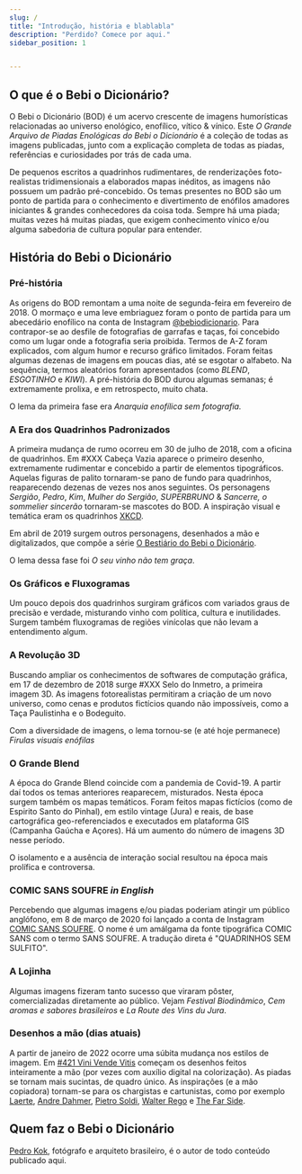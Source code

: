 ```yaml
---
slug: /
title: "Introdução, história e blablabla"
description: "Perdido? Comece por aqui."
sidebar_position: 1


---
```


## O que é o Bebi o Dicionário? ##
O Bebi o Dicionário (BOD) é um acervo crescente de imagens humorísticas relacionadas ao universo enológico, enofílico, vítico & vínico. Este *O Grande Arquivo de Piadas Enológicas do Bebi o Dicionário* é a coleção de todas as imagens publicadas, junto com a explicação completa de todas as piadas, referências e curiosidades por trás de cada uma.

De pequenos escritos a quadrinhos rudimentares, de renderizações foto-realistas tridimensionais a elaborados mapas inéditos, as imagens não possuem um padrão pré-concebido. Os temas presentes no BOD são um ponto de partida para o conhecimento e divertimento de enófilos amadores iniciantes & grandes conhecedores da coisa toda. Sempre há uma piada; muitas vezes há muitas piadas, que exigem conhecimento vínico e/ou alguma sabedoria de cultura popular para entender.

## História do Bebi o Dicionário ##

### Pré-história ###
As origens do BOD remontam a uma noite de segunda-feira em fevereiro de 2018. O mormaço e uma leve embriaguez foram o ponto de partida para um abecedário enofílico na conta de Instagram [@bebiodicionario](https://www.instagram.com/bebiodicionario/). Para contrapor-se ao desfile de fotografias de garrafas e taças, foi concebido como um lugar onde a fotografia seria proibida. Termos de A-Z foram explicados, com algum humor e recurso gráfico limitados. Foram feitas algumas dezenas de imagens em poucas dias, até se esgotar o alfabeto. Na sequência, termos aleatórios foram apresentados (como *BLEND*, *ESGOTINHO* e *KIWI*). A pré-história do BOD durou algumas semanas; é extremamente prolixa, e em retrospecto, muito chata.

O lema da primeira fase era *Anarquia enofílica sem fotografia.*

### A Era dos Quadrinhos Padronizados ###

A primeira mudança de rumo ocorreu em 30 de julho de 2018, com a oficina de quadrinhos. Em #XXX Cabeça Vazia aparece o primeiro desenho, extremamente rudimentar e concebido a partir de elementos tipográficos. Aquelas figuras de palito tornaram-se pano de fundo para quadrinhos, reaparecendo dezenas de vezes nos anos seguintes. Os personagens *Sergião*, *Pedro*, *Kim*, *Mulher do Sergião*, *SUPERBRUNO* & *Sancerre, o sommelier sincerão* tornaram-se mascotes do BOD. A inspiração visual e temática eram os quadrinhos [XKCD](http://www.xkcd.com).

Em abril de 2019 surgem outros personagens, desenhados a mão e digitalizados, que compõe a série [O Bestiário do Bebi o Dicionário](/docs/tags/o-bestiario-do-bebi-o-dicionario).

O lema dessa fase foi *O seu vinho não tem graça*.

### Os Gráficos e Fluxogramas ###

Um pouco depois dos quadrinhos surgiram gráficos com variados graus de precisão e verdade, misturando vinho com política, cultura e inutilidades. Surgem também fluxogramas de regiões vinícolas que não levam a entendimento algum.

### A Revolução 3D ###

Buscando ampliar os conhecimentos de softwares de computação gráfica, em 17 de dezembro de 2018 surge #XXX Selo do Inmetro, a primeira imagem 3D. As imagens fotorealistas permitiram a criação de um novo universo, como cenas e produtos fictícios quando não impossíveis, como a Taça Paulistinha e o Bodeguito.

Com a diversidade de imagens, o lema tornou-se (e até hoje permanece) *Firulas visuais enófilas*

### O Grande Blend ###

A época do Grande Blend coincide com a pandemia de Covid-19. A partir daí todos os temas anteriores reaparecem, misturados. Nesta época surgem também os mapas temáticos. Foram feitos mapas fictícios (como de Espirito Santo do Pinhal), em estilo vintage (Jura) e reais, de base cartográfica geo-referenciados e executados em plataforma GIS (Campanha Gaúcha e Açores). Há um aumento do número de imagens 3D nesse período.

O isolamento e a ausência de interação social resultou na época mais prolífica e controversa.

### COMIC SANS SOUFRE *in English* ###

Percebendo que algumas imagens e/ou piadas poderiam atingir um público anglófono, em 8 de março de 2020 foi lançado a conta de Instagram [COMIC SANS SOUFRE](https://www.instagram.com/comic.sans.soufre/). O nome é um amálgama da fonte tipográfica COMIC SANS com o termo SANS SOUFRE. A tradução direta é "QUADRINHOS SEM SULFITO".

### A Lojinha ###

Algumas imagens fizeram tanto sucesso que viraram pôster, comercializadas diretamente ao público. Vejam *Festival Biodinâmico*, *Cem aromas e sabores brasileiros* e *La Route des Vins du Jura*.

### Desenhos a mão (dias atuais) ###

A partir de janeiro de 2022 ocorre uma súbita mudança nos estilos de imagem. Em [#421 Vini Vende Vitis](/docs/arquivo/2022/421) começam os desenhos feitos inteiramente a mão (por vezes com auxílio digital na colorização). As piadas se tornam mais sucintas, de quadro único. As inspirações (e a mão copiadora) tornam-se para os chargistas e cartunistas, como por exemplo [Laerte](http://www.instagram.com/laerteminotaura), [Andre Dahmer](http://www.instagram.com/andredahmer), [Pietro Soldi](http://www.instagram.com/pietro.soldi), [Walter Rego](http://www.instagram.com/waltinho.rego) e [The Far Side](http://www.thefarside.com).


## Quem faz o Bebi o Dicionário ##
[Pedro Kok](http://www.pedrokok.com), fotógrafo e arquiteto brasileiro, é o autor de todo conteúdo publicado aqui.
